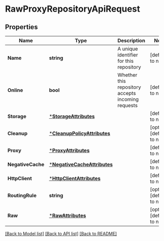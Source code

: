 # RawProxyRepositoryApiRequest

## Properties
Name | Type | Description | Notes
------------ | ------------- | ------------- | -------------
**Name** | **string** | A unique identifier for this repository | [default to null]
**Online** | **bool** | Whether this repository accepts incoming requests | [default to null]
**Storage** | [***StorageAttributes**](StorageAttributes.md) |  | [default to null]
**Cleanup** | [***CleanupPolicyAttributes**](CleanupPolicyAttributes.md) |  | [optional] [default to null]
**Proxy** | [***ProxyAttributes**](ProxyAttributes.md) |  | [default to null]
**NegativeCache** | [***NegativeCacheAttributes**](NegativeCacheAttributes.md) |  | [default to null]
**HttpClient** | [***HttpClientAttributes**](HttpClientAttributes.md) |  | [default to null]
**RoutingRule** | **string** |  | [optional] [default to null]
**Raw** | [***RawAttributes**](RawAttributes.md) |  | [optional] [default to null]

[[Back to Model list]](../README.md#documentation-for-models) [[Back to API list]](../README.md#documentation-for-api-endpoints) [[Back to README]](../README.md)

